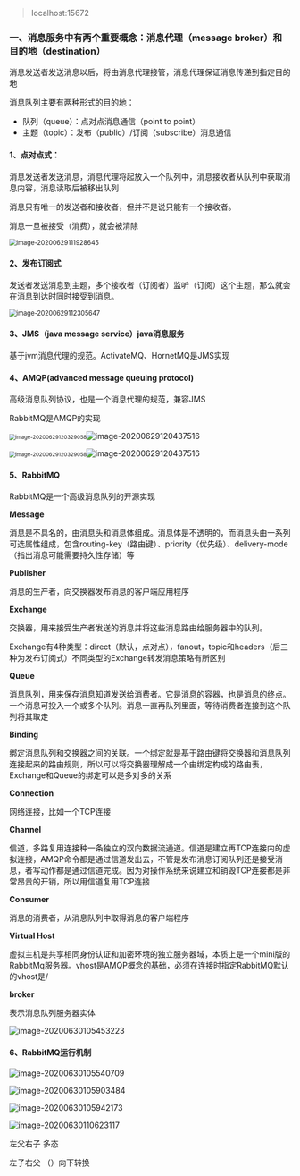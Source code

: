 > localhost:15672

### 一、消息服务中有两个重要概念：消息代理（message broker）和目的地（destination）

消息发送者发送消息以后，将由消息代理接管，消息代理保证消息传递到指定目的地

消息队列主要有两种形式的目的地：

- 队列（queue）：点对点消息通信（point to point）
- 主题（topic）：发布（public）/订阅（subscribe）消息通信

#### 1、点对点式：

消息发送者发送消息，消息代理将起放入一个队列中，消息接收者从队列中获取消息内容，消息读取后被移出队列

消息只有唯一的发送者和接收者，但并不是说只能有一个接收者。

消息一旦被接受（消费），就会被清除

<img src="C:\Users\hanka\AppData\Roaming\Typora\typora-user-images\image-20200629111928645.png" alt="image-20200629111928645" style="zoom:80%;" />

#### 2、发布订阅式

发送者发送消息到主题，多个接收者（订阅者）监听（订阅）这个主题，那么就会在消息到达时同时接受到消息。

<img src="C:\Users\hanka\AppData\Roaming\Typora\typora-user-images\image-20200629112305647.png" alt="image-20200629112305647" style="zoom:80%;" />

#### 3、JMS（java message service）java消息服务

基于jvm消息代理的规范。ActivateMQ、HornetMQ是JMS实现

#### 4、AMQP(advanced message queuing protocol)

高级消息队列协议，也是一个消息代理的规范，兼容JMS

RabbitMQ是AMQP的实现

<img src="C:\Users\hanka\AppData\Roaming\Typora\typora-user-images\image-20200629120329058.png" alt="image-20200629120329058" style="zoom:67%;" />![image-20200629120437516](C:\Users\hanka\AppData\Roaming\Typora\typora-user-images\image-20200629120437516.png)

<img src="C:\Users\hanka\AppData\Roaming\Typora\typora-user-images\image-20200629120329058.png" alt="image-20200629120329058" style="zoom:67%;" />![image-20200629120437516](C:\Users\hanka\AppData\Roaming\Typora\typora-user-images\image-20200629120437516.png)



#### 5、RabbitMQ

RabbitMQ是一个高级消息队列的开源实现

**Message**

消息是不具名的，由消息头和消息体组成。消息体是不透明的，而消息头由一系列可选属性组成，包含routing-key（路由键）、priority（优先级）、delivery-mode（指出消息可能需要持久性存储）等

**Publisher**

消息的生产者，向交换器发布消息的客户端应用程序

**Exchange**

交换器，用来接受生产者发送的消息并将这些消息路由给服务器中的队列。

Exchange有4种类型：direct（默认，点对点），fanout，topic和headers（后三种为发布订阅式）不同类型的Exchange转发消息策略有所区别

**Queue**

消息队列，用来保存消息知道发送给消费者。它是消息的容器，也是消息的终点。一个消息可投入一个或多个队列。消息一直再队列里面，等待消费者连接到这个队列将其取走

**Binding**

绑定消息队列和交换器之间的关联。一个绑定就是基于路由键将交换器和消息队列连接起来的路由规则，所以可以将交换器理解成一个由绑定构成的路由表，Exchange和Queue的绑定可以是多对多的关系

**Connection**

网络连接，比如一个TCP连接

**Channel**

信道，多路复用连接种一条独立的双向数据流通道。信道是建立再TCP连接内的虚拟连接，AMQP命令都是通过信道发出去，不管是发布消息订阅队列还是接受消息，者写动作都是通过信道完成。因为对操作系统来说建立和销毁TCP连接都是非常昂贵的开销，所以用信道复用TCP连接

**Consumer**

消息的消费者，从消息队列中取得消息的客户端程序

**Virtual Host**

虚拟主机是共享相同身份认证和加密环境的独立服务器域，本质上是一个mini版的RabbitMq服务器。vhost是AMQP概念的基础，必须在连接时指定RabbitMQ默认的vhost是/

**broker**

表示消息队列服务器实体

![image-20200630105453223](C:\Users\hanka\AppData\Roaming\Typora\typora-user-images\image-20200630105453223.png)

#### 6、RabbitMQ运行机制

![image-20200630105540709](C:\Users\hanka\AppData\Roaming\Typora\typora-user-images\image-20200630105540709.png)

<img src="C:\Users\hanka\AppData\Roaming\Typora\typora-user-images\image-20200630105903484.png" alt="image-20200630105903484" />

![image-20200630105942173](C:\Users\hanka\AppData\Roaming\Typora\typora-user-images\image-20200630105942173.png)

![image-20200630110623117](C:\Users\hanka\AppData\Roaming\Typora\typora-user-images\image-20200630110623117.png)

左父右子 多态

左子右父 （）向下转换







